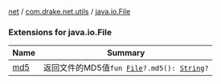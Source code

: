 [net](../../index.md) / [com.drake.net.utils](../index.md) / [java.io.File](./index.md)

### Extensions for java.io.File

| Name | Summary |
|---|---|
| [md5](md5.md) | 返回文件的MD5值`fun `[`File`](https://docs.oracle.com/javase/6/docs/api/java/io/File.html)`?.md5(): `[`String`](https://kotlinlang.org/api/latest/jvm/stdlib/kotlin/-string/index.html)`?` |
